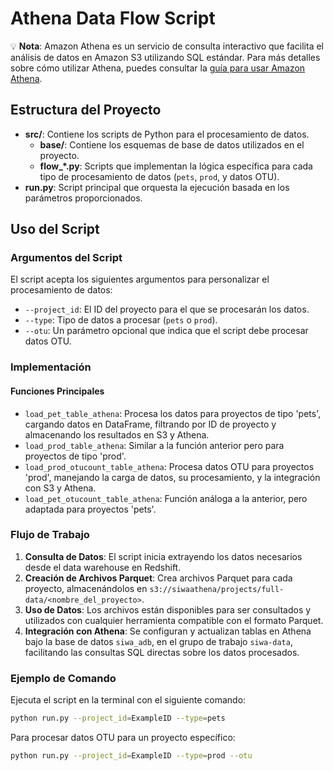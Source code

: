 # Athena Data Flow Script

💡 **Nota**: Amazon Athena es un servicio de consulta interactivo que facilita el análisis de datos en Amazon S3 utilizando SQL estándar. Para más detalles sobre cómo utilizar Athena, puedes consultar la [guía para usar Amazon Athena](https://www.notion.so/d4caea8159254ad0b55b60c635e0b6b0?pvs=21).

## Estructura del Proyecto

- **src/**: Contiene los scripts de Python para el procesamiento de datos.
  - **base/**: Contiene los esquemas de base de datos utilizados en el proyecto.
  - **flow_*.py**: Scripts que implementan la lógica específica para cada tipo de procesamiento de datos (`pets`, `prod`, y datos OTU).
- **run.py**: Script principal que orquesta la ejecución basada en los parámetros proporcionados.


## Uso del Script

### Argumentos del Script

El script acepta los siguientes argumentos para personalizar el procesamiento de datos:

- `--project_id`: El ID del proyecto para el que se procesarán los datos.
- `--type`: Tipo de datos a procesar (`pets` o `prod`).
- `--otu`: Un parámetro opcional que indica que el script debe procesar datos OTU.

### Implementación

#### Funciones Principales

- `load_pet_table_athena`: Procesa los datos para proyectos de tipo 'pets', cargando datos en DataFrame, filtrando por ID de proyecto y almacenando los resultados en S3 y Athena.
- `load_prod_table_athena`: Similar a la función anterior pero para proyectos de tipo 'prod'.
- `load_prod_otucount_table_athena`: Procesa datos OTU para proyectos 'prod', manejando la carga de datos, su procesamiento, y la integración con S3 y Athena.
- `load_pet_otucount_table_athena`: Función análoga a la anterior, pero adaptada para proyectos 'pets'.

### Flujo de Trabajo

1. **Consulta de Datos**: El script inicia extrayendo los datos necesarios desde el data warehouse en Redshift.
2. **Creación de Archivos Parquet**: Crea archivos Parquet para cada proyecto, almacenándolos en `s3://siwaathena/projects/full-data/<nombre_del_proyecto>`.
3. **Uso de Datos**: Los archivos están disponibles para ser consultados y utilizados con cualquier herramienta compatible con el formato Parquet.
4. **Integración con Athena**: Se configuran y actualizan tablas en Athena bajo la base de datos `siwa_adb`, en el grupo de trabajo `siwa-data`, facilitando las consultas SQL directas sobre los datos procesados.


### Ejemplo de Comando

Ejecuta el script en la terminal con el siguiente comando:

```bash
python run.py --project_id=ExampleID --type=pets
```

Para procesar datos OTU para un proyecto específico:

```bash
python run.py --project_id=ExampleID --type=prod --otu
```
